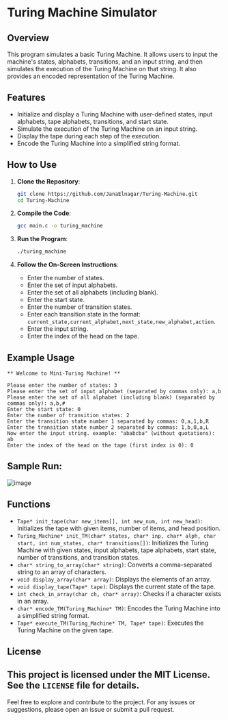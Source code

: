 # Turing Machine Simulator

## Overview

This program simulates a basic Turing Machine. It allows users to input the machine's states, alphabets, transitions, and an input string, and then simulates the execution of the Turing Machine on that string. It also provides an encoded representation of the Turing Machine.

## Features

- Initialize and display a Turing Machine with user-defined states, input alphabets, tape alphabets, transitions, and start state.
- Simulate the execution of the Turing Machine on an input string.
- Display the tape during each step of the execution.
- Encode the Turing Machine into a simplified string format.

## How to Use

1. **Clone the Repository**:
    ```bash
    git clone https://github.com/JanaElnagar/Turing-Machine.git
    cd Turing-Machine
    ```

2. **Compile the Code**:
    ```bash
    gcc main.c -o turing_machine
    ```

3. **Run the Program**:
    ```bash
    ./turing_machine
    ```

4. **Follow the On-Screen Instructions**:
    - Enter the number of states.
    - Enter the set of input alphabets.
    - Enter the set of all alphabets (including blank).
    - Enter the start state.
    - Enter the number of transition states.
    - Enter each transition state in the format: `current_state,current_alphabet,next_state,new_alphabet,action`.
    - Enter the input string.
    - Enter the index of the head on the tape.

## Example Usage

```plaintext
** Welcome to Mini-Turing Machine! **

Please enter the number of states: 3
Please enter the set of input alphabet (separated by commas only): a,b
Please enter the set of all alphabet (including blank) (separated by commas only): a,b,#
Enter the start state: 0
Enter the number of transition states: 2
Enter the transition state number 1 separated by commas: 0,a,1,b,R
Enter the transition state number 2 separated by commas: 1,b,0,a,L
Now enter the input string. example: "ababcba" (without quotations): ab
Enter the index of the head on the tape (first index is 0): 0
```
## Sample Run:

![image](https://github.com/JanaElnagar/Turing-Machine/assets/108252869/eed64a49-52ac-4765-89e8-516e8b4037e3)

## Functions

- `Tape* init_tape(char new_items[], int new_num, int new_head)`: Initializes the tape with given items, number of items, and head position.
- `Turing_Machine* init_TM(char* states, char* inp, char* alph, char start, int num_states, char* transitions[])`: Initializes the Turing Machine with given states, input alphabets, tape alphabets, start state, number of transitions, and transition states.
- `char* string_to_array(char* string)`: Converts a comma-separated string to an array of characters.
- `void display_array(char* array)`: Displays the elements of an array.
- `void display_tape(Tape* tape)`: Displays the current state of the tape.
- `int check_in_array(char ch, char* array)`: Checks if a character exists in an array.
- `char* encode_TM(Turing_Machine* TM)`: Encodes the Turing Machine into a simplified string format.
- `Tape* execute_TM(Turing_Machine* TM, Tape* tape)`: Executes the Turing Machine on the given tape.

## License

This project is licensed under the MIT License. See the `LICENSE` file for details.
---

Feel free to explore and contribute to the project. For any issues or suggestions, please open an issue or submit a pull request.



